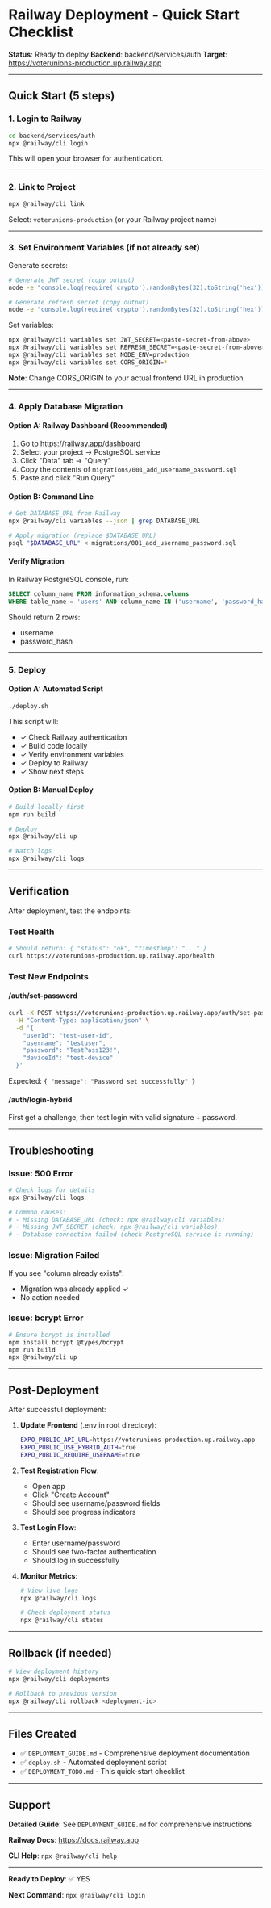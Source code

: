 # Railway Deployment - Quick Start Checklist

**Status**: Ready to deploy
**Backend**: backend/services/auth
**Target**: https://voterunions-production.up.railway.app

---

## Quick Start (5 steps)

### 1. Login to Railway

```bash
cd backend/services/auth
npx @railway/cli login
```

This will open your browser for authentication.

---

### 2. Link to Project

```bash
npx @railway/cli link
```

Select: `voterunions-production` (or your Railway project name)

---

### 3. Set Environment Variables (if not already set)

Generate secrets:
```bash
# Generate JWT secret (copy output)
node -e "console.log(require('crypto').randomBytes(32).toString('hex'))"

# Generate refresh secret (copy output)
node -e "console.log(require('crypto').randomBytes(32).toString('hex'))"
```

Set variables:
```bash
npx @railway/cli variables set JWT_SECRET=<paste-secret-from-above>
npx @railway/cli variables set REFRESH_SECRET=<paste-secret-from-above>
npx @railway/cli variables set NODE_ENV=production
npx @railway/cli variables set CORS_ORIGIN=*
```

**Note**: Change CORS_ORIGIN to your actual frontend URL in production.

---

### 4. Apply Database Migration

#### Option A: Railway Dashboard (Recommended)

1. Go to https://railway.app/dashboard
2. Select your project → PostgreSQL service
3. Click "Data" tab → "Query"
4. Copy the contents of `migrations/001_add_username_password.sql`
5. Paste and click "Run Query"

#### Option B: Command Line

```bash
# Get DATABASE_URL from Railway
npx @railway/cli variables --json | grep DATABASE_URL

# Apply migration (replace $DATABASE_URL)
psql "$DATABASE_URL" < migrations/001_add_username_password.sql
```

#### Verify Migration

In Railway PostgreSQL console, run:
```sql
SELECT column_name FROM information_schema.columns
WHERE table_name = 'users' AND column_name IN ('username', 'password_hash');
```

Should return 2 rows:
- username
- password_hash

---

### 5. Deploy

#### Option A: Automated Script

```bash
./deploy.sh
```

This script will:
- ✓ Check Railway authentication
- ✓ Build code locally
- ✓ Verify environment variables
- ✓ Deploy to Railway
- ✓ Show next steps

#### Option B: Manual Deploy

```bash
# Build locally first
npm run build

# Deploy
npx @railway/cli up

# Watch logs
npx @railway/cli logs
```

---

## Verification

After deployment, test the endpoints:

### Test Health

```bash
# Should return: { "status": "ok", "timestamp": "..." }
curl https://voterunions-production.up.railway.app/health
```

### Test New Endpoints

#### /auth/set-password

```bash
curl -X POST https://voterunions-production.up.railway.app/auth/set-password \
  -H "Content-Type: application/json" \
  -d '{
    "userId": "test-user-id",
    "username": "testuser",
    "password": "TestPass123!",
    "deviceId": "test-device"
  }'
```

Expected: `{ "message": "Password set successfully" }`

#### /auth/login-hybrid

First get a challenge, then test login with valid signature + password.

---

## Troubleshooting

### Issue: 500 Error

```bash
# Check logs for details
npx @railway/cli logs

# Common causes:
# - Missing DATABASE_URL (check: npx @railway/cli variables)
# - Missing JWT_SECRET (check: npx @railway/cli variables)
# - Database connection failed (check PostgreSQL service is running)
```

### Issue: Migration Failed

If you see "column already exists":
- Migration was already applied ✓
- No action needed

### Issue: bcrypt Error

```bash
# Ensure bcrypt is installed
npm install bcrypt @types/bcrypt
npm run build
npx @railway/cli up
```

---

## Post-Deployment

After successful deployment:

1. **Update Frontend** (.env in root directory):
   ```bash
   EXPO_PUBLIC_API_URL=https://voterunions-production.up.railway.app
   EXPO_PUBLIC_USE_HYBRID_AUTH=true
   EXPO_PUBLIC_REQUIRE_USERNAME=true
   ```

2. **Test Registration Flow**:
   - Open app
   - Click "Create Account"
   - Should see username/password fields
   - Should see progress indicators

3. **Test Login Flow**:
   - Enter username/password
   - Should see two-factor authentication
   - Should log in successfully

4. **Monitor Metrics**:
   ```bash
   # View live logs
   npx @railway/cli logs

   # Check deployment status
   npx @railway/cli status
   ```

---

## Rollback (if needed)

```bash
# View deployment history
npx @railway/cli deployments

# Rollback to previous version
npx @railway/cli rollback <deployment-id>
```

---

## Files Created

- ✅ `DEPLOYMENT_GUIDE.md` - Comprehensive deployment documentation
- ✅ `deploy.sh` - Automated deployment script
- ✅ `DEPLOYMENT_TODO.md` - This quick-start checklist

---

## Support

**Detailed Guide**: See `DEPLOYMENT_GUIDE.md` for comprehensive instructions

**Railway Docs**: https://docs.railway.app

**CLI Help**: `npx @railway/cli help`

---

**Ready to Deploy**: ✅ YES

**Next Command**: `npx @railway/cli login`
